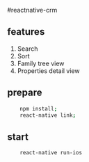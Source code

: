 #reactnative-crm

## features
1. Search
2. Sort
3. Family tree view
4. Properties detail view

## prepare
``` bash
    npm install;
    react-native link;
```

## start
``` bash
    react-native run-ios
```